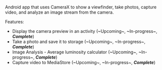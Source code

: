 Android app that uses CameraX to show a viewfinder, take photos, capture video, and analyze an image stream from the camera.

Features:
- Display the camera preview in an activity (~Upcoming~, ~In-progress~, ***Complete***)
- Take a photo and save it to storage (~Upcoming~, ~In-progress~, ***Complete***)
- Image Analysis - Average luminosity calculator (~Upcoming~, ~In-progress~, ***Complete***)
- Capture video to MediaStore (~Upcoming~, ~In-progress~, ***Complete***)
